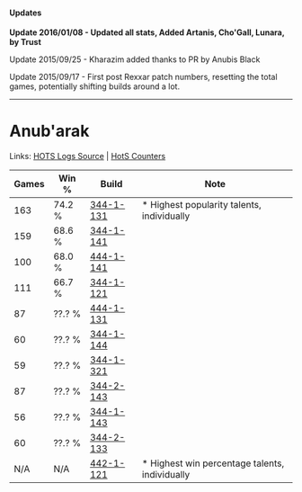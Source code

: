 #### Updates
**Update 2016/01/08 - Updated all stats, Added Artanis, Cho'Gall, Lunara, by Trust**

Update 2015/09/25 - Kharazim added thanks to PR by Anubis Black

Update 2015/09/17 - First post Rexxar patch numbers, resetting the total games, potentially shifting builds around a lot.

***

# Anub'arak

Links: [HOTS Logs Source](https://www.hotslogs.com/Sitewide/HeroDetails?Hero=Anub'arak) | [HotS Counters](http://hotscounters.com/#/hero/Anub'arak)

Games  | Win %  | Build     | Note
-----  | -----  | -----     | ----
163    | 74.2 % | [344-1-131](http://www.heroesfire.com/hots/talent-calculator/anubarak#pHXh) | * Highest popularity talents, individually
159    | 68.6 % | [344-1-141](http://www.heroesfire.com/hots/talent-calculator/anubarak#pHXr) | 
100    | 68.0 % | [444-1-141](http://www.heroesfire.com/hots/talent-calculator/anubarak#t5gr) | 
111    | 66.7 % | [344-1-121](http://www.heroesfire.com/hots/talent-calculator/anubarak#pHXX) | 
87     | ??.? % | [444-1-131](http://www.heroesfire.com/hots/talent-calculator/anubarak#t5gh) | 
60     | ??.? % | [344-1-144](http://www.heroesfire.com/hots/talent-calculator/anubarak#pHXu) | 
59     | ??.? % | [344-1-321](http://www.heroesfire.com/hots/talent-calculator/anubarak#pHaf) | 
87     | ??.? % | [344-2-143](http://www.heroesfire.com/hots/talent-calculator/anubarak#pHnV) | 
56     | ??.? % | [344-1-143](http://www.heroesfire.com/hots/talent-calculator/anubarak#pHXt) | 
60     | ??.? % | [344-2-133](http://www.heroesfire.com/hots/talent-calculator/anubarak#pHnL) | 
N/A    | N/A    | [442-1-121](http://www.heroesfire.com/hots/talent-calculator/anubarak#t0o1) | * Highest win percentage talents, individually
